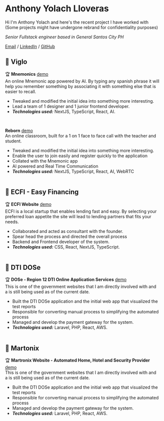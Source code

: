 # Anthony Yolach Lloveras
Hi I'm Anthony Yolach and here's the recent project I have worked with (Some projects might have undergone rebrand for confidentiality purposes)<br>


_Senior Fullstack engineer based in General Santos City PH_ <br>

[Email](mailto:anthonylloveras.boxtypd@gmail.com) / [LinkedIn](https://www.linkedin.com/in/anthonylloveras/) / [GitHub](https://github.com/2n2n/)

## 📌 Viglo

🏆 **Mnemonics** [demo](https://viglo-phi.vercel.app/home)<br>
An online Mnemonic app powered by AI. By typing any spanish phrase it will help you remember something by associating it with something else that is easier to recall.
  - Tweaked and modified the initial idea into something more interesting.
  - Lead a team of 1 designer and 1 junior frontend developer.
  - **_Technologies used:_** NextJS, TypeScript, React, AI.
<br>

**Reborn** [demo](https://viglo-phi.vercel.app)<br>
An online classroom, built for a 1 on 1 face to face call with the teacher and student.
  - Tweaked and modified the initial idea into something more interesting.
  - Enable the user to join easily and register quickly to the application
  - Collated with the Mnemonic app
  - AI powered and Real Time Communication
  - **_Technologies used:_** NextJS, TypeScript, React, AI, WebRTC
<br><br>

## 📌 ECFI - Easy Financing
🏆 **ECFI Website** [demo](https://ec-fi.vercel.app/) <br>
ECFI is a local startup that enables lending fast and easy. By selecting your preferred loan appetite the site will lead to lending partners that fits your needs. 
  - Collaborated and acted as consultant with the founder.
  - Spear head the process and directed the overall process
  - Backend and Frontend developer of the system.
  - **_Technologies used:_** CSS, React, NextJS, TypeScript.
<br><br>

## 📌 DTI  DOSe
🏆 **DOSe - Region 12 DTI Online Application Services** [demo](https://r12services.dti.gov.ph/)<br>
This is one of the government websites that I am directly involved with and a is still being used as of the current date.
  - Built the DTI DOSe application and the initial web app that visualized the test reports
  - Responsible for converting manual process to simplifying the automated process
  - Managed and develop the payment gateway for the system.
  - **_Technologies used:_** Laravel, PHP, React, AWS.
<br><br>

## 📌 Martonix
🏆 **Martronix Website - Automated Home, Hotel and Security Provider** [demo](https://martronix.vercel.app/)<br>
This is one of the government websites that I am directly involved with and a is still being used as of the current date.
  - Built the DTI DOSe application and the initial web app that visualized the test reports
  - Responsible for converting manual process to simplifying the automated process
  - Managed and develop the payment gateway for the system.
  - **_Technologies used:_** Laravel, PHP, React, AWS.
<br><br>
